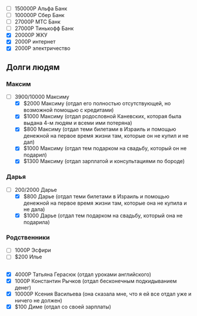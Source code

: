 - [ ] 150000Р Альфа Банк
- [ ] 100000Р Сбер Банк
- [ ] 27000Р МТС Банк
- [ ] 27000Р Тинькофф Банк
- [x] 20000Р ЖКУ
- [x] 2000Р интернет
- [x] 2000Р электричество

## Долги людям
### Максим
- [ ] $3900/$10000 Максиму
	- [x] $2000 Максиму (отдал его полностью отсутствующей, но возможной помощью с кредитами)
	- [x] $1000 Максиму (отдал родословной Каневских, которая была выдана 4-м людям и всеми ими потеряна)
	- [x] $800 Максиму (отдал теми билетами в Израиль и помощью денежной на первое время жизни там, которые он не купил и не дал)
	- [x] $1000 Максиму (отдал тем подарком на свадьбу, который он не подарил)
	- [x] $1300 Максиму (отдал зарплатой и консультациями по бороде)
### Дарья
- [ ] $200/$2000 Дарье
	- [x] $800 Дарье (отдал теми билетами в Израиль и помощью денежной на первое время жизни там, которые она не купила и не дала)
	- [x] $1000 Дарье (отдал тем подарком на свадьбу, который она не подарила)
### Родственники
- [ ] 1000Р Эсфири
- [ ] $200 Илье

##
- [x] 4000Р Татьяна Герасюк (отдал уроками английского)
- [x] 1000Р Константин Рычков (отдал бесконечным подкидыванием денег)
- [x] 10000Р Ксения Васильева (она сказала мне, что я ей все отдал уже и ничего не должен)
- [x] $100 Диме (отдал со своей зарплаты)
